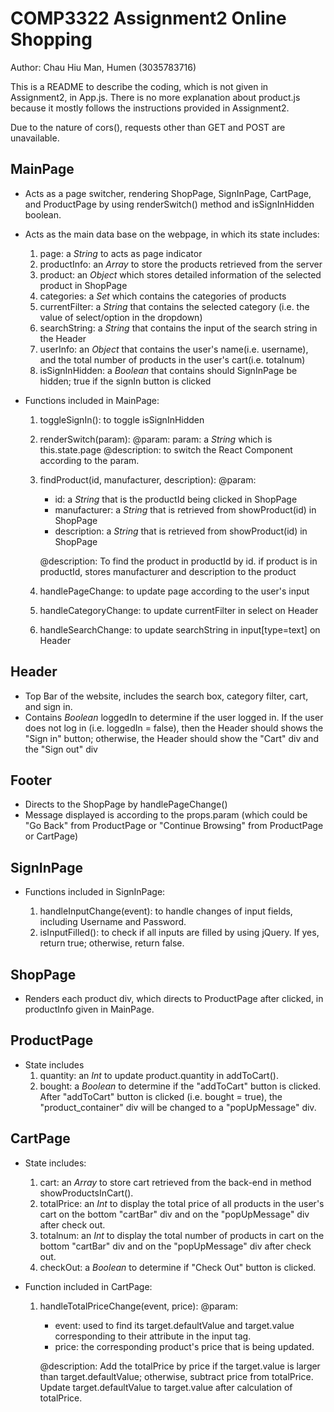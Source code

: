 # COMP3322 Assignment2 Online Shopping

Author: Chau Hiu Man, Humen (3035783716)

This is a README to describe the coding, which is not given in Assignment2, in App.js.
There is no more explanation about product.js because it mostly follows the instructions provided in Assignment2.

Due to the nature of cors(), requests other than GET and POST are unavailable.

## MainPage

-   Acts as a page switcher, rendering ShopPage, SignInPage, CartPage, and ProductPage by using renderSwitch() method and isSignInHidden boolean.

-   Acts as the main data base on the webpage, in which its state includes:

    1. page: a _String_ to acts as page indicator
    2. productInfo: an _Array_ to store the products retrieved from the server
    3. product: an _Object_ which stores detailed information of the selected product in ShopPage
    4. categories: a _Set_ which contains the categories of products
    5. currentFilter: a _String_ that contains the selected category (i.e. the value of select/option in the dropdown)
    6. searchString: a _String_ that contains the input of the search string in the Header
    7. userInfo: an _Object_ that contains the user's name(i.e. username), and the total number of products in the user's cart(i.e. totalnum)
    8. isSignInHidden: a _Boolean_ that contains should SignInPage be hidden; true if the signIn button is clicked

-   Functions included in MainPage:

    1. toggleSignIn(): to toggle isSignInHidden
    2. renderSwitch(param):
       @param: param: a _String_ which is this.state.page
       @description: to switch the React Component according to the param.
    3. findProduct(id, manufacturer, description):
       @param:

        - id: a _String_ that is the productId being clicked in ShopPage
        - manufacturer: a _String_ that is retrieved from showProduct(id) in ShopPage
        - description: a _String_ that is retrieved from showProduct(id) in ShopPage

        @description: To find the product in productId by id. if product is in productId, stores manufacturer and description to the product

    4. handlePageChange: to update page according to the user's input
    5. handleCategoryChange: to update currentFilter in select on Header
    6. handleSearchChange: to update searchString in input[type=text] on Header

## Header

-   Top Bar of the website, includes the search box, category filter, cart, and sign in.
-   Contains _Boolean_ loggedIn to determine if the user logged in. If the user does not log in (i.e. loggedIn = false), then the Header should shows the "Sign in" button; otherwise, the Header should show the "Cart" div and the "Sign out" div

## Footer

-   Directs to the ShopPage by handlePageChange()
-   Message displayed is according to the props.param (which could be "Go Back" from ProductPage or "Continue Browsing" from ProductPage or CartPage)

## SignInPage

-   Functions included in SignInPage:

    1. handleInputChange(event): to handle changes of input fields, including Username and Password.
    2. isInputFilled(): to check if all inputs are filled by using jQuery. If yes, return true; otherwise, return false.

## ShopPage

-   Renders each product div, which directs to ProductPage after clicked, in productInfo given in MainPage.

## ProductPage

-   State includes
    1. quantity: an _Int_ to update product.quantity in addToCart().
    2. bought: a _Boolean_ to determine if the "addToCart" button is clicked. After "addToCart" button is clicked (i.e. bought = true), the "product_container" div will be changed to a "popUpMessage" div.

## CartPage

-   State includes:

    1. cart: an _Array_ to store cart retrieved from the back-end in method showProductsInCart().
    2. totalPrice: an _Int_ to display the total price of all products in the user's cart on the bottom "cartBar" div and on the "popUpMessage" div after check out.
    3. totalnum: an _Int_ to display the total number of products in cart on the bottom "cartBar" div and on the "popUpMessage" div after check out.
    4. checkOut: a _Boolean_ to determine if "Check Out" button is clicked.

-   Function included in CartPage:

    1. handleTotalPriceChange(event, price):
       @param:

        - event: used to find its target.defaultValue and target.value corresponding to their attribute in the input tag.
        - price: the corresponding product's price that is being updated.

        @description: Add the totalPrice by price if the target.value is larger than target.defaultValue; otherwise, subtract price from totalPrice. Update target.defaultValue to target.value after calculation of totalPrice.
